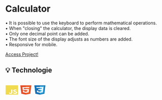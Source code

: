 # Calculator

• It is possible to use the keyboard to perform mathematical operations.</br>
• When "closing" the calculator, the display data is cleared.</br>
• Only one decimal point can be added.</br>
• The font size of the display adjusts as numbers are added.</br>
• Responsive for mobile.</br>


<a href='https://wincalculator.vercel.app/' class='symp-btn link-btn' ><i class='ion-ios-download' ></i>Access Project!</a>


## **💡 Technologie**
<div style="display: inline_block"><br>
<img align="center" height="30" width="40" alt="javascript" src="https://raw.githubusercontent.com/devicons/devicon/master/icons/javascript/javascript-plain.svg">
<img align="center" height="30" width="40" alt="html5" src="https://raw.githubusercontent.com/devicons/devicon/master/icons/html5/html5-original.svg">
<img align="center" height="30" width="40" alt="css3" src="https://raw.githubusercontent.com/devicons/devicon/master/icons/css3/css3-original.svg">
</div>
